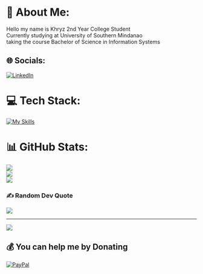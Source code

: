 # 💫 About Me:
Hello my name is Khryz 2nd Year College Student<br>Currently studying at University of Southern Mindanao</br>taking the course Bachelor of Science in Information Systems


## 🌐 Socials:
[![LinkedIn](https://img.shields.io/badge/LinkedIn-%230077B5.svg?logo=linkedin&logoColor=white)](https://linkedin.com/in/https://www.linkedin.com/in/khryz-navarro-b10b9131b/) 

# 💻 Tech Stack:
[![My Skills](https://skillicons.dev/icons?i=vscode,linkedin,github,flutter,html,css,js,java,cs,py,cpp,mysql,ps,pr&perline=5)](https://skillicons.dev)
# 📊 GitHub Stats:
![](https://github-readme-stats.vercel.app/api?username=Khryz-Navarro&theme=dark&hide_border=false&include_all_commits=false&count_private=false)<br/>
![](https://github-readme-streak-stats.herokuapp.com/?user=Khryz-Navarro&theme=dark&hide_border=false)<br/>
![](https://github-readme-stats.vercel.app/api/top-langs/?username=Khryz-Navarro&theme=dark&hide_border=false&include_all_commits=false&count_private=false&layout=compact)

### ✍️ Random Dev Quote
![](https://quotes-github-readme.vercel.app/api?type=horizontal&theme=radical)

---
[![](https://visitcount.itsvg.in/api?id=Khryz-Navarro&icon=0&color=0)](https://visitcount.itsvg.in)

  ## 💰 You can help me by Donating
  [![PayPal](https://img.shields.io/badge/PayPal-00457C?style=for-the-badge&logo=paypal&logoColor=white)](https://paypal.me/Khryzxd?country.x=PH&locale.x=en_US)

  
<!-- Proudly created with GPRM ( https://gprm.itsvg.in ) -->